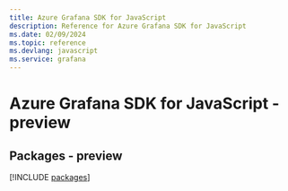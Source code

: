 ```yaml
---
title: Azure Grafana SDK for JavaScript
description: Reference for Azure Grafana SDK for JavaScript
ms.date: 02/09/2024
ms.topic: reference
ms.devlang: javascript
ms.service: grafana
---
```

# Azure Grafana SDK for JavaScript - preview
## Packages - preview
[!INCLUDE [packages](grafana-index.md)]